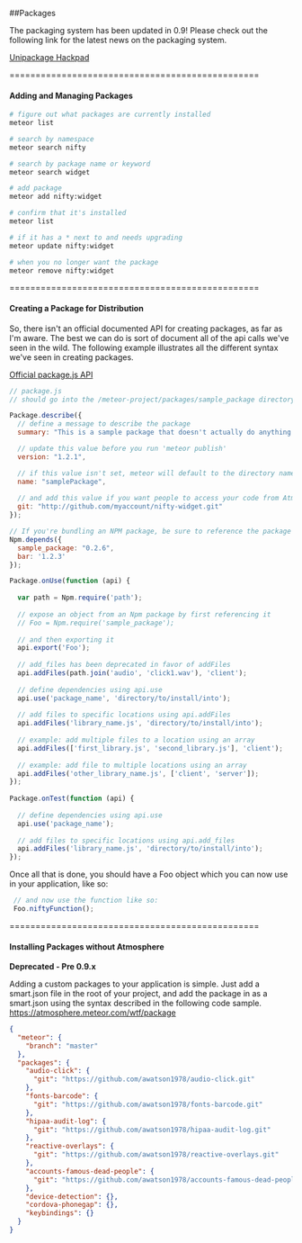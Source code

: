 ##Packages


The packaging system has been updated in 0.9!  Please check out the following link for the latest news on the packaging system.

[Unipackage Hackpad](https://meteor.hackpad.com/Unipackage-tvas8pXYMOW)  

================================================
#### Adding and Managing Packages

````sh
# figure out what packages are currently installed
meteor list

# search by namespace
meteor search nifty

# search by package name or keyword
meteor search widget

# add package
meteor add nifty:widget

# confirm that it's installed
meteor list

# if it has a * next to and needs upgrading
meteor update nifty:widget

# when you no longer want the package
meteor remove nifty:widget

`````

================================================
#### Creating a Package for Distribution  

So, there isn't an official documented API for creating packages, as far as I'm aware.  The best we can do is sort of document all of the api calls we've seen in the wild.  The following example illustrates all the different syntax we've seen in creating packages.

[Official package.js API](http://docs.meteor.com/#/full/packagejs)  

````js
// package.js  
// should go into the /meteor-project/packages/sample_package directory  

Package.describe({
  // define a message to describe the package
  summary: "This is a sample package that doesn't actually do anything.",

  // update this value before you run 'meteor publish'
  version: "1.2.1",

  // if this value isn't set, meteor will default to the directory name
  name: "samplePackage",
  
  // and add this value if you want people to access your code from Atmosphere
  git: "http://github.com/myaccount/nifty-widget.git"
});

// If you're bundling an NPM package, be sure to reference the package as a dependency
Npm.depends({
  sample_package: "0.2.6", 
  bar: '1.2.3'
});

Package.onUse(function (api) {
  
  var path = Npm.require('path');
  
  // expose an object from an Npm package by first referencing it
  // Foo = Npm.require('sample_package');  
  
  // and then exporting it
  api.export('Foo');
  
  // add_files has been deprecated in favor of addFiles
  api.addFiles(path.join('audio', 'click1.wav'), 'client');
    
  // define dependencies using api.use
  api.use('package_name', 'directory/to/install/into');
 
  // add files to specific locations using api.addFiles
  api.addFiles('library_name.js', 'directory/to/install/into');
 
  // example: add multiple files to a location using an array
  api.addFiles(['first_library.js', 'second_library.js'], 'client');
 
  // example: add file to multiple locations using an array
  api.addFiles('other_library_name.js', ['client', 'server']);
});
 
Package.onTest(function (api) {
 
  // define dependencies using api.use
  api.use('package_name');
 
  // add files to specific locations using api.add_files
  api.addFiles('library_name.js', 'directory/to/install/into');
});
````

Once all that is done, you should have a Foo object which you can now use in your application, like so:

````js
 // and now use the function like so:
 Foo.niftyFunction();  
````


================================================
#### Installing Packages without Atmosphere  

**Deprecated - Pre 0.9.x**  

Adding a custom packages to your application is simple.  Just add a smart.json file in the root of your project, and add the package in as a smart.json using the syntax described in the following code sample.  
https://atmosphere.meteor.com/wtf/package  
````json
{
  "meteor": {
    "branch": "master"
  },
  "packages": {
    "audio-click": {
      "git": "https://github.com/awatson1978/audio-click.git"
    },
    "fonts-barcode": {
      "git": "https://github.com/awatson1978/fonts-barcode.git"
    },
    "hipaa-audit-log": {
      "git": "https://github.com/awatson1978/hipaa-audit-log.git"
    },
    "reactive-overlays": {
      "git": "https://github.com/awatson1978/reactive-overlays.git"
    },
    "accounts-famous-dead-people": {
      "git": "https://github.com/awatson1978/accounts-famous-dead-people.git"
    },
    "device-detection": {},
    "cordova-phonegap": {},
    "keybindings": {}
  }
}
````

